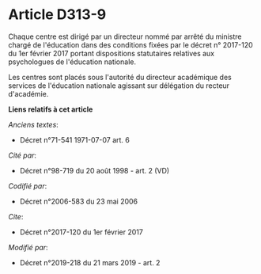 # Article D313-9

Chaque centre est dirigé par un directeur nommé par arrêté du ministre chargé de l'éducation dans des conditions fixées par
le décret n° 2017-120 du 1er février 2017 portant dispositions statutaires relatives aux psychologues de l'éducation
nationale.

Les centres sont placés sous l'autorité du directeur académique des services de l'éducation nationale agissant sur délégation
du recteur d'académie.

**Liens relatifs à cet article**

_Anciens textes_:

  - Décret n°71-541 1971-07-07 art. 6

_Cité par_:

  - Décret n°98-719 du 20 août 1998 - art. 2 (VD)

_Codifié par_:

  - Décret n°2006-583 du 23 mai 2006

_Cite_:

  - Décret n°2017-120 du 1er février 2017

_Modifié par_:

  - Décret n°2019-218 du 21 mars 2019 - art. 2
